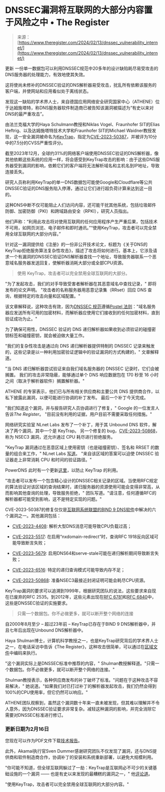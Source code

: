 <!--yml

类别：未分类

日期：2024-05-27 14:50:56

-->

# DNSSEC漏洞将互联网的大部分内容置于风险之中 • The Register

> 来源：[https://www.theregister.com/2024/02/13/dnssec_vulnerability_internet/](https://www.theregister.com/2024/02/13/dnssec_vulnerability_internet/)

更新 一份单一数据包可以利用DNSSEC规范中20多年的设计缺陷耗尽易受攻击的DNS服务器的处理能力，有效地使其失效。

这将使尚未修补的DNSSEC验证的DNS解析器易受攻击，扰乱所有依赖该服务的客户端，并使网站和应用看似处于离线状态。

发现这一缺陷的学术界人士，来自德国应用网络安全研究国家中心（ATHENE）位于达姆施塔特，称DNS服务器软件制造商已被告知该漏洞被描述为“有史以来对DNS的最严重攻击”。

由法兰克福大学的Haya Schulmann教授和Niklas Vogel、Fraunhofer SIT的Elias Heftrig、以及达姆施塔特技术大学和Fraunhofer SIT的Michael Waidner教授发现，这一安全漏洞被命名为[KeyTrap](https://www.presseportal.de/pm/173495/5713546)，指定为[CVE-2023-50387](https://kb.isc.org/docs/cve-2023-50387)，并被评为10分中的7.5分的CVSS严重性评分。

截至2023年12月，全球约31%的网络客户端使用DNSSEC验证的DNS解析器，像其他依赖这些系统的应用一样，将会感受到KeyTrap攻击的影响：由于这些DNS服务器受到漏洞的影响，依赖它们的客户端将无法解析域名和主机名到IP地址，导致连接丢失。

研究人员称利用KeyTrap的单一DNS数据包可能使Google和Cloudflare等公共DNSSEC验证的DNS服务陷入停滞，通过让它们进行超负荷计算来达到这一目的。

这种DNS中断不仅可能阻止人们访问内容，还可能干扰其他系统，包括垃圾邮件防御、加密防御（PKI）和跨域路由安全（RPKI），研究人员指出。

他们声称：“利用此攻击将对使用互联网的任何应用程序产生严重后果，包括技术不可用，如网页浏览、电子邮件和即时通讯。”“使用KeyTrap，攻击者可以完全禁用全球互联网的大部分内容。”

针对这一漏洞提供给《注册》的一份非公开技术论文，标题为《关于DNS的KeyTrap拒绝服务算法复杂性攻击》，描述了攻击将如何进行。基本上，它涉及请求一个有漏洞的DNSSEC验证DNS解析器查找一个地址，导致服务器联系一个恶意域名服务器发送回复，使解析器消耗大部分或全部CPU资源。

> 使用 KeyTrap，攻击者可以完全禁用全球互联网的大部分。

"为了发起攻击，我们的对手导致受害者解析器在其恶意域名中查找记录，" 即将发布的论文声明。 "攻击者的名称服务器用恶意记录集（RRset）回应 DNS 查询，根据特定的攻击向量和区域配置。"

该文章解释说，这种攻击有效，因为[DNSSEC 规范](https://datatracker.ietf.org/doc/rfc2535/)遵循[Postel 法则](https://www.cs.tufts.edu/comp/117/assts/postel)："域名服务器应发送所有可用的加密材料，而解析器应使用它们接收到的任何加密材料，直到验证成功为止。"

为了确保可用性，DNSSEC 验证的 DNS 递归解析器如果收到必须验证的碰撞密钥标签和碰撞密钥，就会被迫做大量工作。

"我们的复杂性攻击是通过向 DNS 递归解析器提供特制的 DNSSEC 记录来触发的，这些记录是以一种利用加密验证逻辑中的验证漏洞的方式构建的，" 文章解释道。

"当 DNS 递归解析器尝试验证来自我们域名服务器的 DNSSEC 记录时，它们会被搁置。 我们的攻击非常隐蔽，能够通过单个 DNS 响应数据包在 170 秒至 16 小时之间（取决于解析器软件）搁置解析器。"

ATHENE 的专家表示，他们已与所有相关供应商和主要公共 DNS 提供商合作，以私下披露此漏洞，以便可能进行协调的补丁发布。 最后一个补丁今天完成。

"我们知道这个漏洞，并与报告研究人员协调进行了修复，" Google 的一位发言人告诉*The Register*。 "目前没有利用的证据，用户目前不需要采取任何措施。"

网络研究实验室 NLnet Labs 发布了一个补丁，用于其 Unbound DNS 软件，解决了两个漏洞，其中一个是 KeyTrap。 另一个修复的 bug，[CVE-2023-50868](https://nlnetlabs.nl/downloads/unbound/CVE-2023-50387_CVE-2023-50868.txt)，称为 NSEC3 漏洞，还允许通过 CPU 耗尽进行拒绝服务。

"KeyTrap 漏洞通过在恶意区域上使用密钥（也是碰撞密钥）、签名和 RRSET 的数量的组合来工作，" NLnet Labs [写道](https://nlnetlabs.nl/news/2024/Feb/13/unbound-1.19.1-released/)。 "来自该区域的答案可以迫使 DNSSEC 验证器走上非常消耗 CPU 和时间的验证路径。"

PowerDNS 此时有一个更新[这里](https://doc.powerdns.com/recursor/security-advisories/powerdns-advisory-2024-01.html)，以防止 KeyTrap 的利用。

"攻击者可以发布一个包含精心设计的DNSSEC相关记录的区域。当使用RFC规定的算法验证对该区域的查询结果时，递归服务器的资源使用可能会变得非常高，从而影响其他查询的处理，导致服务拒绝，" 团队写道。"请注意，任何遵循RFC的解析器都可能受到影响，这不是特定实现的问题。"

CVE-2023-50387的修复仅仅是[互联网系统联盟的BIND 9 DNS软件](https://seclists.org/oss-sec/2024/q1/125)中解决的六个漏洞之一。其他漏洞包括：

+   [CVE-2023-4408](https://kb.isc.org/docs/cve-2023-4408): 解析大型DNS消息可能导致CPU负载过高；

+   [CVE-2023-5517](https://kb.isc.org/docs/cve-2023-5517): 在启用“nxdomain-redirect”时，查询RFC 1918反向区域可能导致断言失败；

+   [CVE-2023-5679](https://kb.isc.org/docs/cve-2023-5679): 启用DNS64和serve-stale可能在递归解析期间导致断言失败；

+   [CVE-2023-6516](https://kb.isc.org/docs/cve-2023-6516): 特定的递归查询模式可能导致内存不足；

+   [CVE-2023-50868](https://kb.isc.org/docs/cve-2023-50868): 准备NSEC3最接近封闭证明可能会耗尽CPU资源。

KeyTrap漏洞的要求可以追溯到1999年，根据研究团队的说法，这些要求来自现在已废弃的RFC 2535。到2012年，这些元素出现在[RFC 6781](https://datatracker.ietf.org/doc/rfc6781/)和[RFC 6840](https://datatracker.ietf.org/doc/rfc6840/)中，这些是DNSSEC验证的实施要求。

> 只需一个数据包。你不必做更多，就可以断开整个网络的连接

自2000年8月至少 – 超过23年前 – KeyTrap已存在于BIND 9 DNS解析器中，并且七年后出现在Unbound DNS解析器中。

Haya Shulman博士，计算机科学教授之一，也是KeyTrap研究背后的学术界人士之一，在电话采访中告诉《The Register》，这种攻击很简单，可以通过在[区域文件](https://dnsinstitute.com/documentation/dnssec-guide/ch04s02.html#signing-verify-zone-file)中编码来执行。

"这个漏洞实际上是DNSSEC标准中推荐的内容，" Shulman教授解释道。"只需一个数据包。你不必做更多，就可以断开整个网络的连接。"

Shulman教授表示，各种供应商发布的补丁破坏了标准。"问题在于这种攻击不容易解决，" 她说道。"如果我们对已打过补丁的解析器发起攻击，我们仍然会得到100%的CPU使用率，但它仍然可以响应。"

ATHENE团队观察到，虽然这个漏洞数十年来一直未被发现，但其难以理解并不令人意外，因为DNSSEC验证要求非常复杂。减轻这种漏洞的影响，并完全消除它需要对DNSSEC标准进行修订。

### 更新日期为2月16日

您现在可以作为PDF文件下载[技术报告](https://www.athene-center.de/fileadmin/content/PDF/Technical_Report_KeyTrap.pdf)。

此外，Akamai执行官Sven Dummer感谢研究团队不仅发现了漏洞，还与DNS提供商和软件制造商合作，协调补丁的安装和系统重新部署，以避免大规模利用。

"你可能不知道，但全球互联网躲过了一劫：KeyTrap是互联网必不可少的关键基础设施的一个漏洞 —— 也是有史以来发现的最糟糕的漏洞之一，" 他[评论道](https://www.linkedin.com/posts/svenhdummer_cve-2023-50387-and-cve-2023-50868-dns-exploit-activity-7164147641054949377-4qwQ/)。

"使用KeyTrap，攻击者可以完全禁用全球互联网的大部分内容。"
